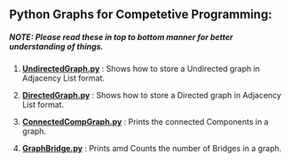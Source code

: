 ## Python Graphs for Competetive Programming:

##### *NOTE: Please read these in top to bottom manner for better understanding of things.*


1. [**UndirectedGraph.py**](https://github.com/A9K5/DCL/blob/master/DS_And_Algo/Graph/UndirectedGraph.py) : Shows how to store a Undirected graph in Adjacency List format.

2. [**DirectedGraph.py**](https://github.com/A9K5/DCL/blob/master/DS_And_Algo/Graph/DirectedGraph.py) : Shows how to store a Directed graph in Adjacency List format.

3. [**ConnectedCompGraph.py**](https://github.com/A9K5/DCL/blob/master/DS_And_Algo/Graph/ConnectedCompGraph.py) : Prints the connected Components in a graph.

4. [**GraphBridge.py**](https://github.com/A9K5/DCL/blob/master/DS_And_Algo/Graph/GraphBridge.py) : Prints amd Counts the number of Bridges in a graph.

